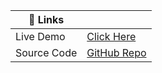 | 🔗 Links        |  |
|-----------------|----------------|
| Live Demo       |  [Click Here](https://bhoomika0620.github.io/shopping_website/shopping_website.html) |
| Source Code     | [GitHub Repo](https://github.com/yourrepo) |
